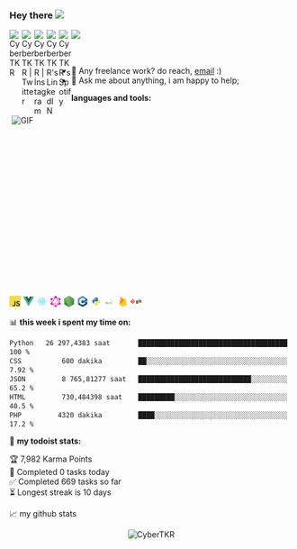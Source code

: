 ### Hey there <img src="https://media.giphy.com/media/M3nwJpDEUxkCzVftCi/giphy.gif" width="25px">
<a href="https://github.com/CyberTKR">
  <img align="left" alt="CyberTKR" width="22px" src="https://github.com/CyberTKR/CyberTKR/blob/main/img/discord.svg" />
</a>
<a href="https://twitter.com/CyberTKR">
  <img align="left" alt="CyberTKR | Twitter" width="22px" src="https://github.com/CyberTKR/CyberTKR/blob/main/img/twitter.svg" />
</a>
<a href="https://instagram.com/_aquariusman_">
  <img align="left" alt="CyberTKR | İnstagram" width="22px" src="https://svgshare.com/i/dPT.svg" />
</a>
<a href="https://www.linkedin.com/in/tolga-k-469586212/">
  <img align="left" alt="CyberTKR's LinkedIN" width="22px" src="https://github.com/CyberTKR/CyberTKR/blob/main/img/linkedin.svg" />
</a>
<a href="https://github.com/CyberTKR">
  <img align="left" alt="CyberTKR's Spotify" width="22px" src="https://github.com/CyberTKR/CyberTKR/blob/main/img/spotify.svg" />
</a>

<!-- >![](https://visitor-badge.glitch.me/badge?page_id=CyberTKR) -->

![](https://komarev.com/ghpvc/?username=CyberTKR&label=Visitors)

<br />

<!-- Hi, i'm [ Tolg KR ](https://cybertkr.com/), is a passionate, self-taught web and backend developer and freelance software engineer working for a company from the Netherlands. My passion for software lies in imagining ideas and making them come true with elegant interfaces. I pay great attention to the experience, architecture and code quality of the things I build.

I am also an open source enthusiast and maintainer. I learned a lot from the open source community and I love how collaboration and knowledge sharing happens through open source.-->


  <img align="right" alt="GIF" src="https://github.com/abhisheknaiidu/abhisheknaiidu/blob/master/code.gif?raw=true" width="500" height="320" />
  
- 💼 Any freelance work? do reach, [email](mailto:tolg@cybertkr.com) :)
- 💬 Ask me about anything, i am happy to help;

**languages and tools:**  

<code><img height="20" src="https://raw.githubusercontent.com/github/explore/80688e429a7d4ef2fca1e82350fe8e3517d3494d/topics/javascript/javascript.png"></code>
<code><img height="20" src="https://raw.githubusercontent.com/github/explore/80688e429a7d4ef2fca1e82350fe8e3517d3494d/topics/vue/vue.png"></code>
<code><img height="20" src="https://raw.githubusercontent.com/github/explore/80688e429a7d4ef2fca1e82350fe8e3517d3494d/topics/react/react.png"></code>
<code><img height="20" src="https://raw.githubusercontent.com/github/explore/5c058a388828bb5fde0bcafd4bc867b5bb3f26f3/topics/graphql/graphql.png"></code>
<code><img height="20" src="https://raw.githubusercontent.com/github/explore/80688e429a7d4ef2fca1e82350fe8e3517d3494d/topics/nodejs/nodejs.png"></code>
<code><img height="20" src="https://raw.githubusercontent.com/github/explore/80688e429a7d4ef2fca1e82350fe8e3517d3494d/topics/cpp/cpp.png"></code>
<code><img height="20" src="https://raw.githubusercontent.com/github/explore/80688e429a7d4ef2fca1e82350fe8e3517d3494d/topics/python/python.png"></code>
<code><img height="20" src="https://raw.githubusercontent.com/github/explore/80688e429a7d4ef2fca1e82350fe8e3517d3494d/topics/mysql/mysql.png"></code>
<code><img height="20" src="https://raw.githubusercontent.com/github/explore/80688e429a7d4ef2fca1e82350fe8e3517d3494d/topics/firebase/firebase.png"></code>
<code><img height="20" src="https://raw.githubusercontent.com/github/explore/80688e429a7d4ef2fca1e82350fe8e3517d3494d/topics/git/git.png"></code>

📊 **this week i spent my time on:**
<!--START_SECTION:waka-->
```text
Python   26 297,4383 saat       █████████████████████████████████████   100 % 
CSS          600 dakika         ██░░░░░░░░░░░░░░░░░░░░░░░░░░░░░░░░░░░   7.92 % 
JSON         8 765,81277 saat   ████████████████████████████░░░░░░░░░   65.2 % 
HTML         730,484398 saat    █████████░░░░░░░░░░░░░░░░░░░░░░░░░░░░   40.5 % 
PHP         4320 dakika         ████░░░░░░░░░░░░░░░░░░░░░░░░░░░░░░░░░   17.2 % 
```
<!--END_SECTION:waka-->
<!---
if you like what i do, maybe consider buying me a coffee/tea 🥺👉👈

<a href="https://www.buymeacoffee.com/cybertkr" target="_blank"><img src="https://cdn.buymeacoffee.com/buttons/v2/default-red.png" alt="Buy Me A Coffee" width="150" ></a>
-->
🚧 **my todoist stats:**
<!-- TODO-IST:START -->
🏆  7,982 Karma Points           
🌸  Completed 0 tasks today           
✅  Completed 669 tasks so far           
⏳  Longest streak is 10 days
<!-- TODO-IST:END -->


📈 my github stats

<p align="center"> <img src="https://github-readme-stats.vercel.app/api?username=CybertKR&show_icons=true&theme=gotham" alt="CyberTKR" />




